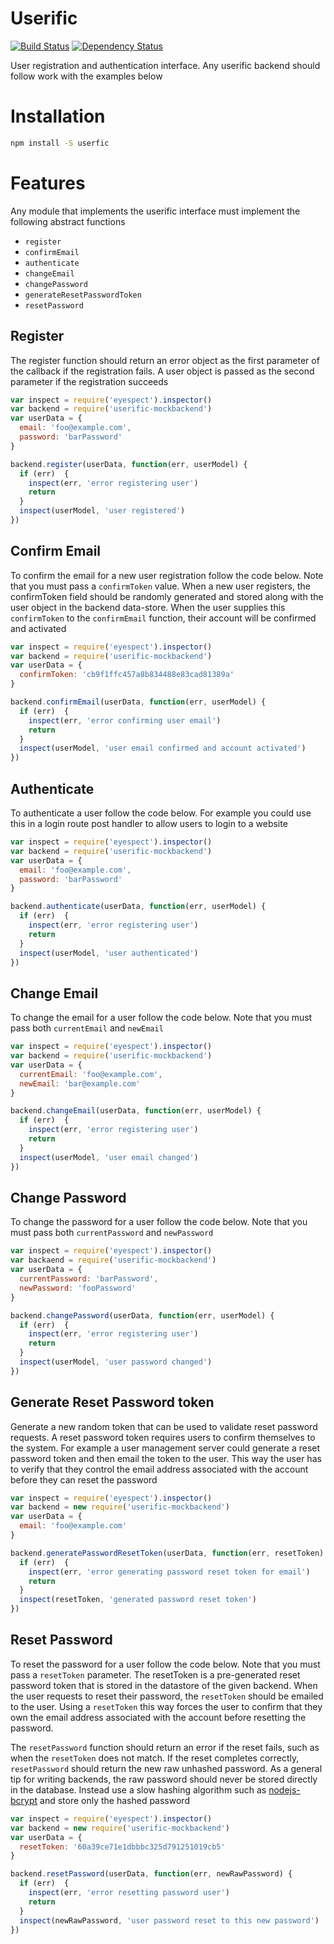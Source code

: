 # Userific

[![Build Status](https://travis-ci.org/nisaacson/userific.png)](https://travis-ci.org/nisaacson/userific)
[![Dependency Status](https://david-dm.org/nisaacson/userific.png)](https://david-dm.org/nisaacson/userific)

User registration and authentication interface. Any userific backend should follow work with the examples below


# Installation
```bash
npm install -S userfic
```

# Features

Any module that implements the userific interface must implement the following abstract functions

* `register`
* `confirmEmail`
* `authenticate`
* `changeEmail`
* `changePassword`
* `generateResetPasswordToken`
* `resetPassword`


## Register

The register function should return an error object as the first parameter of the callback if the registration fails. A user object is passed as the second parameter if the registration succeeds

```javascript
var inspect = require('eyespect').inspector()
var backend = require('userific-mockbackend')
var userData = {
  email: 'foo@example.com',
  password: 'barPassword'
}

backend.register(userData, function(err, userModel) {
  if (err)  {
    inspect(err, 'error registering user')
    return
  }
  inspect(userModel, 'user registered')
})
```


## Confirm Email

To confirm the email for a new user registration follow the code below. Note that you must pass a `confirmToken` value. When a new user registers, the confirmToken field should be randomly generated and stored along with the user object in the backend data-store. When the user supplies this `confirmToken` to the `confirmEmail` function, their account will be confirmed and activated

```javascript
var inspect = require('eyespect').inspector()
var backend = require('userific-mockbackend')
var userData = {
  confirmToken: 'cb9f1ffc457a8b834488e83cad81389a'
}

backend.confirmEmail(userData, function(err, userModel) {
  if (err)  {
    inspect(err, 'error confirming user email')
    return
  }
  inspect(userModel, 'user email confirmed and account activated')
})
```

## Authenticate
To authenticate a user follow the code below. For example you could use this in a login route post handler to allow users to login to a website

```javascript
var inspect = require('eyespect').inspector()
var backend = require('userific-mockbackend')
var userData = {
  email: 'foo@example.com',
  password: 'barPassword'
}

backend.authenticate(userData, function(err, userModel) {
  if (err)  {
    inspect(err, 'error registering user')
    return
  }
  inspect(userModel, 'user authenticated')
})
```

## Change Email
To change the email for a user follow the code below. Note that you must pass both `currentEmail` and `newEmail`

```javascript
var inspect = require('eyespect').inspector()
var backend = require('userific-mockbackend')
var userData = {
  currentEmail: 'foo@example.com',
  newEmail: 'bar@example.com'
}

backend.changeEmail(userData, function(err, userModel) {
  if (err)  {
    inspect(err, 'error registering user')
    return
  }
  inspect(userModel, 'user email changed')
})
```

## Change Password
To change the password for a user follow the code below. Note that you must pass both `currentPassword` and `newPassword`

```javascript
var inspect = require('eyespect').inspector()
var backaend = require('userific-mockbackend')
var userData = {
  currentPassword: 'barPassword',
  newPassword: 'fooPassword'
}

backend.changePassword(userData, function(err, userModel) {
  if (err)  {
    inspect(err, 'error registering user')
    return
  }
  inspect(userModel, 'user password changed')
})
```
## Generate Reset Password token

Generate a new random token that can be used to validate reset password requests. A reset password token requires users to confirm themselves to the system. For example a user management server could generate a reset password token and then email the token to the user. This way the user has to verify that they control the email address associated with the account before they can reset the password

```javascript
var inspect = require('eyespect').inspector()
var backend = new require('userific-mockbackend')
var userData = {
  email: 'foo@example.com'
}

backend.generatePasswordResetToken(userData, function(err, resetToken) {
  if (err)  {
    inspect(err, 'error generating password reset token for email')
    return
  }
  inspect(resetToken, 'generated password reset token')
})
```


## Reset Password
To reset the password for a user follow the code below. Note that you must pass a `resetToken` parameter. The resetToken is a pre-generated reset password token that is stored in the datastore of the given backend. When the user requests to reset their password, the `resetToken` should be emailed to the user. Using a `resetToken` this way forces the user to confirm that they own the email address associated with the account before resetting the password.

The `resetPassword` function should return an error if the reset fails, such as when the `resetToken` does not match. If the reset completes correctly, `resetPassword` should return the new raw unhashed password. As a general tip for writing backends, the raw password should never be stored directly in the database. Instead use a slow hashing algorithm such as [nodejs-bcrypt](https://github.com/shaneGirish/bcrypt-nodejs) and store only the hashed password

```javascript
var inspect = require('eyespect').inspector()
var backend = new require('userific-mockbackend')
var userData = {
  resetToken: '60a39ce71e1dbbbc325d791251019cb5'
}

backend.resetPassword(userData, function(err, newRawPassword) {
  if (err)  {
    inspect(err, 'error resetting password user')
    return
  }
  inspect(newRawPassword, 'user password reset to this new password')
})
```

